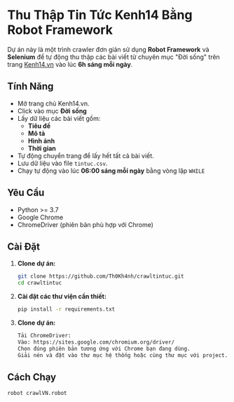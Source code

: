 # Thu Thập Tin Tức Kenh14 Bằng Robot Framework

Dự án này là một trình crawler đơn giản sử dụng **Robot Framework** và **Selenium** để tự động thu thập các bài viết từ chuyên mục "Đời sống" trên trang [Kenh14.vn](https://kenh14.vn/) vào lúc **6h sáng mỗi ngày**.

## Tính Năng
- Mở trang chủ Kenh14.vn.
- Click vào mục **Đời sống**
- Lấy dữ liệu các bài viết gồm:
  - **Tiêu đề**
  - **Mô tả**
  - **Hình ảnh**
  - **Thời gian**
- Tự động chuyển trang để lấy hết tất cả bài viết.
- Lưu dữ liệu vào file `tintuc.csv`.
- Chạy tự động vào lúc **06:00 sáng mỗi ngày** bằng vòng lặp `WHILE`

## Yêu Cầu

- Python >= 3.7
- Google Chrome
- ChromeDriver (phiên bản phù hợp với Chrome)

## Cài Đặt

1. **Clone dự án:**
   ```bash
   git clone https://github.com/Th0Kh4nh/crawltintuc.git
   cd crawltintuc

2. **Cài đặt các thư viện cần thiết:**
   ```bash
   pip install -r requirements.txt

3. **Clone dự án:**
   ```bash
   Tải ChromeDriver:
   Vào: https://sites.google.com/chromium.org/driver/
   Chọn đúng phiên bản tương ứng với Chrome bạn đang dùng.
   Giải nén và đặt vào thư mục hệ thống hoặc cùng thư mục với project.

## Cách Chạy
   ```bash
   robot crawlVN.robot